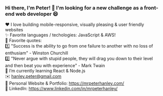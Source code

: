 ### Hi there, I'm Peter! 👋 I'm looking for a new challenge as a front-end web developer 😄<br>
:heart: I love building mobile-responsive, visually pleasing & user friendly websites<br>
✨ Favorite languages / techologies: JavaScript & AWS!<br>
💬 Favorite quotes:<br>
1️⃣ "Success is the ability to go from one failure to another with no loss of enthusiam" - Winston Churchill<br>
2️⃣ "Never argue with stupid people, they will drag you down to their level and then beat you with experience" - Mark Twain<br>
🌱 I’m currently learning React & Node.js<br>
✉️ hanley.peter@gmail.com<br>
🎨 Personal Website & Portfolio: https://mrpeterhanley.com/<br>
💼 LinkedIn: https://www.linkedin.com/in/mrpeterhanley/
